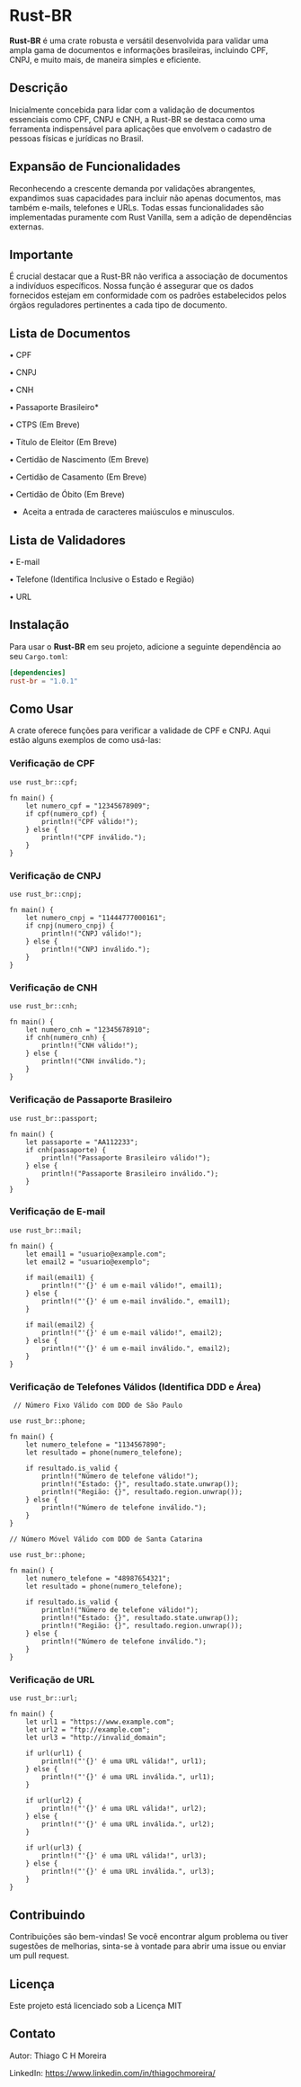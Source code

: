 # Rust-BR

**Rust-BR** é uma crate robusta e versátil desenvolvida para validar uma ampla gama de documentos e informações brasileiras, incluindo CPF, CNPJ, e muito mais, de maneira simples e eficiente.

## Descrição
Inicialmente concebida para lidar com a validação de documentos essenciais como CPF, CNPJ e CNH, a Rust-BR se destaca como uma ferramenta indispensável para aplicações que envolvem o cadastro de pessoas físicas e jurídicas no Brasil.

## Expansão de Funcionalidades
Reconhecendo a crescente demanda por validações abrangentes, expandimos suas capacidades para incluir não apenas documentos, mas também e-mails, telefones e URLs. Todas essas funcionalidades são implementadas puramente com Rust Vanilla, sem a adição de dependências externas.

## Importante
É crucial destacar que a Rust-BR não verifica a associação de documentos a indivíduos específicos. Nossa função é assegurar que os dados fornecidos estejam em conformidade com os padrões estabelecidos pelos órgãos reguladores pertinentes a cada tipo de documento.

## Lista de Documentos

 • CPF
 
 • CNPJ
 
 • CNH
 
 • Passaporte Brasileiro*
 
 • CTPS (Em Breve)
 
 • Título de Eleitor (Em Breve)
 
 • Certidão de Nascimento (Em Breve)
 
 • Certidão de Casamento (Em Breve)
 
 • Certidão de Óbito (Em Breve)

 * Aceita a entrada de caracteres maiúsculos e minusculos.

## Lista de Validadores

 • E-mail
 
 • Telefone (Identifica Inclusive o Estado e Região)
 
 • URL

## Instalação

Para usar o **Rust-BR** em seu projeto, adicione a seguinte dependência ao seu `Cargo.toml`:

```toml
[dependencies]
rust-br = "1.0.1"
```

## Como Usar
A crate oferece funções para verificar a validade de CPF e CNPJ. Aqui estão alguns exemplos de como usá-las:

### Verificação de CPF
```
use rust_br::cpf;

fn main() {
    let numero_cpf = "12345678909";
    if cpf(numero_cpf) {
        println!("CPF válido!");
    } else {
        println!("CPF inválido.");
    }
}
```
### Verificação de CNPJ
```
use rust_br::cnpj;

fn main() {
    let numero_cnpj = "11444777000161";
    if cnpj(numero_cnpj) {
        println!("CNPJ válido!");
    } else {
        println!("CNPJ inválido.");
    }
}
```
### Verificação de CNH
```
use rust_br::cnh;

fn main() {
    let numero_cnh = "12345678910";
    if cnh(numero_cnh) {
        println!("CNH válido!");
    } else {
        println!("CNH inválido.");
    }
}
```
### Verificação de Passaporte Brasileiro
```
use rust_br::passport;

fn main() {
    let passaporte = "AA112233";
    if cnh(passaporte) {
        println!("Passaporte Brasileiro válido!");
    } else {
        println!("Passaporte Brasileiro inválido.");
    }
}
```
### Verificação de E-mail
```
use rust_br::mail;

fn main() {
    let email1 = "usuario@example.com";
    let email2 = "usuario@exemplo";

    if mail(email1) {
        println!("'{}' é um e-mail válido!", email1);
    } else {
        println!("'{}' é um e-mail inválido.", email1);
    }

    if mail(email2) {
        println!("'{}' é um e-mail válido!", email2);
    } else {
        println!("'{}' é um e-mail inválido.", email2);
    }
}
```
### Verificação de Telefones Válidos (Identifica DDD e Área)
```
 // Número Fixo Válido com DDD de São Paulo

use rust_br::phone;

fn main() {
    let numero_telefone = "1134567890";
    let resultado = phone(numero_telefone);

    if resultado.is_valid {
        println!("Número de telefone válido!");
        println!("Estado: {}", resultado.state.unwrap());
        println!("Região: {}", resultado.region.unwrap());
    } else {
        println!("Número de telefone inválido.");
    }
}
```


```
// Número Móvel Válido com DDD de Santa Catarina

use rust_br::phone;

fn main() {
    let numero_telefone = "48987654321";
    let resultado = phone(numero_telefone);

    if resultado.is_valid {
        println!("Número de telefone válido!");
        println!("Estado: {}", resultado.state.unwrap());
        println!("Região: {}", resultado.region.unwrap());
    } else {
        println!("Número de telefone inválido.");
    }
}
```
### Verificação de URL
```
use rust_br::url;

fn main() {
    let url1 = "https://www.example.com";
    let url2 = "ftp://example.com";
    let url3 = "http://invalid_domain";

    if url(url1) {
        println!("'{}' é uma URL válida!", url1);
    } else {
        println!("'{}' é uma URL inválida.", url1);
    }

    if url(url2) {
        println!("'{}' é uma URL válida!", url2);
    } else {
        println!("'{}' é uma URL inválida.", url2);
    }

    if url(url3) {
        println!("'{}' é uma URL válida!", url3);
    } else {
        println!("'{}' é uma URL inválida.", url3);
    }
}
```

## Contribuindo
Contribuições são bem-vindas! Se você encontrar algum problema ou tiver sugestões de melhorias, sinta-se à vontade para abrir uma issue ou enviar um pull request.

## Licença
Este projeto está licenciado sob a Licença MIT

## Contato
Autor: Thiago C H Moreira

LinkedIn: https://www.linkedin.com/in/thiagochmoreira/
